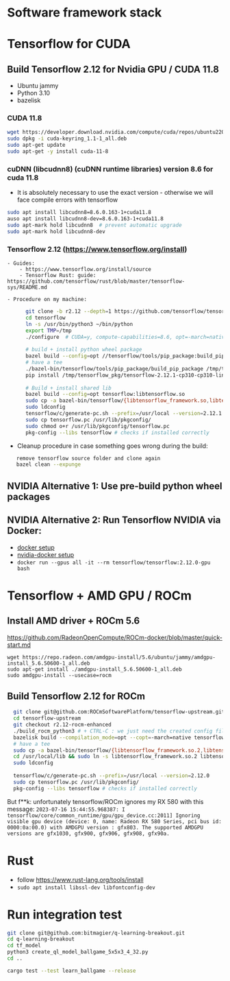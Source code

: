 # Software framework stack



# Tensorflow for CUDA

## Build Tensorflow 2.12 for Nvidia GPU / CUDA 11.8

  - Ubuntu jammy
  - Python 3.10
  - bazelisk

### CUDA 11.8
   ```sh
   wget https://developer.download.nvidia.com/compute/cuda/repos/ubuntu2204/x86_64/cuda-keyring_1.1-1_all.deb
   sudo dpkg -i cuda-keyring_1.1-1_all.deb
   sudo apt-get update
   sudo apt-get -y install cuda-11-8 
   ```
### cuDNN (libcudnn8) (cuDNN runtime libraries) version 8.6 for cuda 11.8
  - It is absolutely necessary to use the exact version - otherwise we will face compile errors with tensorflow
   ```sh
   sudo apt install libcudnn8=8.6.0.163-1+cuda11.8
   auso apt install libcudnn8-dev=8.6.0.163-1+cuda11.8
   sudo apt-mark hold libcudnn8  # prevent automatic upgrade
   sudo apt-mark hold libcudnn8-dev 
   ```
### Tensorflow 2.12 (https://www.tensorflow.org/install)

    - Guides:
        - https://www.tensorflow.org/install/source
        - Tensorflow Rust: guide: https://github.com/tensorflow/rust/blob/master/tensorflow-sys/README.md

    - Procedure on my machine:
```sh
      git clone -b r2.12 --depth=1 https://github.com/tensorflow/tensorflow.git
      cd tensorflow
      ln -s /usr/bin/python3 ~/bin/python
      export TMP=/tmp
      ./configure  # CUDA=y, compute-capabilities=8.6, opt=-march=native
      
      # build + install python wheel package  
      bazel build --config=opt //tensorflow/tools/pip_package:build_pip_package
      # have a tee
      ./bazel-bin/tensorflow/tools/pip_package/build_pip_package /tmp/tensorflow_pkg
      pip install /tmp/tensorflow_pkg/tensorflow-2.12.1-cp310-cp310-linux_x86_64.whl
    
      # Build + install shared lib
      bazel build --config=opt tensorflow:libtensorflow.so
      sudo cp -a bazel-bin/tensorflow/{libtensorflow_framework.so,libtensorflow_framework.so.2,libtensorflow_framework.so.2.12.1,libtensorflow.so,libtensorflow.so.2,libtensorflow.so.2.12.1} /usr/local/lib/
      sudo ldconfig
      tensorflow/c/generate-pc.sh --prefix=/usr/local --version=2.12.1
      sudo cp tensorflow.pc /usr/lib/pkgconfig/
      sudo chmod o+r /usr/lib/pkgconfig/tensorflow.pc
      pkg-config --libs tensorflow # checks if installed correctly
```


  - Cleanup procedure in case something goes wrong during the build:
```sh
   remove tensorflow source folder and clone again
   bazel clean --expunge
```



## NVIDIA Alternative 1: Use pre-build python wheel packages

## NVIDIA Alternative 2: Run Tensorflow NVIDIA via Docker:

- [docker setup](https://docs.docker.com/desktop/install/linux-install/)
- [nvidia-docker setup](https://github.com/NVIDIA/nvidia-docker)
- `docker run --gpus all -it --rm tensorflow/tensorflow:2.12.0-gpu bash`


# Tensorflow + AMD GPU / ROCm

  ## Install AMD driver + ROCm 5.6
  https://github.com/RadeonOpenCompute/ROCm-docker/blob/master/quick-start.md
  ```
  wget https://repo.radeon.com/amdgpu-install/5.6/ubuntu/jammy/amdgpu-install_5.6.50600-1_all.deb
  sudo apt-get install ./amdgpu-install_5.6.50600-1_all.deb
  sudo amdgpu-install --usecase=rocm
  ```

  ## Build Tensorflow 2.12 for ROCm
```sh
  git clone git@github.com:ROCmSoftwarePlatform/tensorflow-upstream.git
  cd tensorflow-upstream
  git checkout r2.12-rocm-enhanced  
  ./build_rocm_python3 # + CTRL-C : we just need the created config files  
  bazelisk build --compilation_mode=opt --copt=-march=native tensorflow:libtensorflow.so
  # have a tee
  sudo cp -a bazel-bin/tensorflow/{libtensorflow_framework.so.2,libtensorflow_framework.so.2.12.0,libtensorflow.so,libtensorflow.so.2,libtensorflow.so.2.12.0} /usr/local/lib/
  cd /usr/local/lib && sudo ln -s libtensorflow_framework.so.2 libtensorflow_framework.so && cd -
  sudo ldconfig
  
  tensorflow/c/generate-pc.sh --prefix=/usr/local --version=2.12.0
  sudo cp tensorflow.pc /usr/lib/pkgconfig/
  pkg-config --libs tensorflow # checks if installed correctly
```

 But f**k: unfortunately tensorflow/ROCm ignores my RX 580 with this message:
 `2023-07-16 15:44:55.968387: I tensorflow/core/common_runtime/gpu/gpu_device.cc:2011] Ignoring visible gpu device (device: 0, name: Radeon RX 580 Series, pci bus id: 0000:0a:00.0) with AMDGPU version : gfx803. The supported AMDGPU versions are gfx1030, gfx900, gfx906, gfx908, gfx90a.`

# Rust
- follow https://www.rust-lang.org/tools/install
- `sudo apt install libssl-dev libfontconfig-dev`

# Run integration test
```sh
git clone git@github.com:bitmagier/q-learning-breakout.git
cd q-learning-breakout
cd tf_model
python3 create_ql_model_ballgame_5x5x3_4_32.py
cd ..

cargo test --test learn_ballgame --release
```